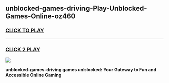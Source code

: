 
## unblocked-games-driving-Play-Unblocked-Games-Online-oz460
<h3>
<a href="https://premium76.site?title=unblocked-games-driving&ref=25A">CLICK TO PLAY</a></h3>
<hr>

<h3>
<a href="https://premium76.site?title=unblocked-games-driving&ref=25A">CLICK 2 PLAY</a>
  
</h3>

<a href="https://premium76.site?title=unblocked-games-driving&ref=25A"><img src="https://clearcache.store/games.png"></a>


**unblocked-games-driving games unblocked: Your Gateway to Fun and Accessible Online Gaming**
